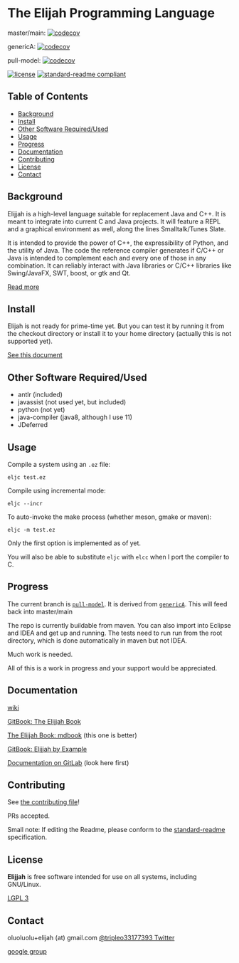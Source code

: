 # The Elijah Programming Language

master/main: [![codecov](https://codecov.io/gl/elijah-team/elijah-lang/branch/master/graph/badge.svg?token=WATHC960NB)](https://codecov.io/gl/elijah-team/elijah-lang)

genericA: [![codecov](https://codecov.io/gl/elijah-team/elijah-lang/branch/genericA/graph/badge.svg?token=WATHC960NB)](https://app.codecov.io/gl/elijah-team/elijah-lang/branch/genericA)

pull-model: [![codecov](https://codecov.io/gl/elijah-team/elijah-lang/branch/pull-model/graph/badge.svg?token=WATHC960NB)](https://app.codecov.io/gl/elijah-team/elijah-lang/branch/pull-model)

[![license](https://img.shields.io/gitlab/license/elijah-team/elijah-lang.svg)](LICENSE)
[![standard-readme compliant](https://img.shields.io/badge/readme%20style-standard-brightgreen.svg?style=flat-square)](https://github.com/RichardLitt/standard-readme)

## Table of Contents

- [Background](#background)
- [Install](#install)
- [Other Software Required/Used](#other)
- [Usage](#usage)
- [Progress](#progress)
- [Documentation](#documentation)
- [Contributing](#contributing)
- [License](#license)
- [Contact](#contact)

## Background

Elijjah is a high-level language suitable for replacement Java and C++. It is meant to
integrate into current C and Java projects. It will feature a REPL and a graphical environment as well, 
along the lines Smalltalk/Tunes Slate.

It is intended to provide the power of C++, the expressibility of Python, and the utility of Java.  The code the reference compiler generates if C/C++ or Java is intended to complement each and every one of those in any combination.  It can reliably interact with Java libraries or C/C++ libraries like Swing/JavaFX, SWT, boost, or gtk and Qt.

[Read more](docs/language-overview.md)

## Install

Elijah is not ready for prime-time yet. But you can test it by running it from the checkout directory or install it to your home directory (actually this is not supported yet).

[See this document](https://gitlab.com/elijah-team/elijah-lang/-/wikis/Building-Elijjah-from-source)

## Other Software Required/Used

  * antlr (included)
  * javassist (not used yet, but included)
  * python (not yet)
  * java-compiler (java8, although I use 11)
  * JDeferred

## Usage

Compile a system using an `.ez` file:

```
eljc test.ez
```

Compile using incremental mode:

```
eljc --incr
```

To auto-invoke the make process (whether meson, gmake or maven):

```
eljc -m test.ez
```

Only the first option is implemented as of yet.

You will also be able to substitute `eljc` with `elcc` when I port the compiler to C.

## Progress

The current branch is [`pull-model`](https://gitlab.com/elijah-team/elijah-lang/-/tree/pull-model).
It is derived from [`genericA`](https://gitlab.com/elijah-team/elijah-lang/-/tree/genericA).
This will feed back into master/main 

The repo is currently buildable from maven.  You can also import into Eclipse and IDEA
and get up and running.  The tests need to run run from the root directory, which is 
done automatically in maven but not IDEA.

Much work is needed.

All of this is a work in progress and your support would be appreciated.

## Documentation

[wiki](https://gitlab.com/elijah-team/elijah-lang/-/wikis/home)

[GitBook: The Elijjah Book](https://oluoluolu-gh.gitbook.io/elijjah-book/)

[The Elijjah Book: mdbook](https://tripleo1.github.io/elijjah-book/) \(this one is better\)

[GitBook: Elijjah by Example](https://oluoluolu-gh.gitbook.io/elijjah-by-example/)

[Documentation on GitLab](https://elijah-team.gitlab.io/elijah-lang/) (look here first)

## Contributing

See [the contributing file](CONTRIBUTING.md)!

PRs accepted.

Small note: If editing the Readme, please conform to the [standard-readme](https://github.com/RichardLitt/standard-readme) specification.

## License

**Elijjah** is free software intended for use on all systems, including GNU/Linux.

[LGPL 3](LICENSE)

## Contact

oluoluolu+elijah \(at\) gmail.com
[@tripleo33177393 Twitter](https://twitter.com/tripleo33177393)

[google group](https://groups.google.com/forum/#!forum/elijjah)

